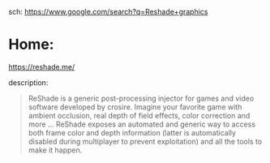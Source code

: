 sch: https://www.google.com/search?q=Reshade+graphics

# Home:
https://reshade.me/

description:
>ReShade is a generic post-processing injector for games and video software developed by crosire. Imagine your favorite game with ambient occlusion, real depth of field effects, color correction and more ... ReShade exposes an automated and generic way to access both frame color and depth information (latter is automatically disabled during multiplayer to prevent exploitation) and all the tools to make it happen.
